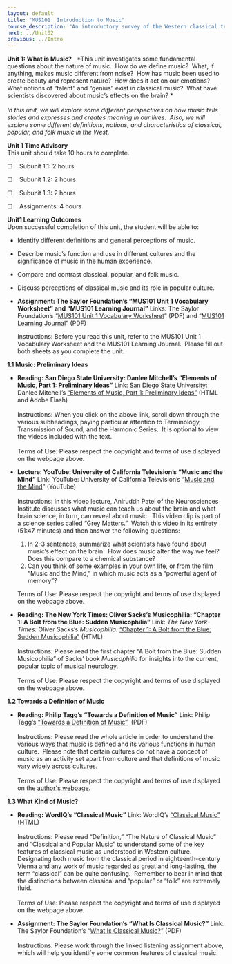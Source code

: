 ```yaml
---
layout: default
title: "MUS101: Introduction to Music"
course_description: "An introductory survey of the Western classical tradition, with a focus on the development of aural skills that lead to an understanding and appreciation of music."
next: ../Unit02
previous: ../Intro
---
```

**Unit 1: What is Music?** <span id="1"></span> 
*This unit investigates some fundamental questions about the nature of
music.  How do we define music?  What, if anything, makes music
different from noise?  How has music been used to create beauty and
represent nature?  How does it act on our emotions?  What notions of
“talent” and “genius” exist in classical music?  What have scientists
discovered about music’s effects on the brain? *  
    
 *In this unit, we will explore some different perspectives on how music
tells stories and expresses and creates meaning in our lives.  Also, we
will explore some different definitions, notions, and characteristics of
classical, popular, and folk music in the West.*

**Unit 1 Time Advisory**  
This unit should take 10 hours to complete.  
  
 ☐    Subunit 1.1: 2 hours  
  
 ☐    Subunit 1.2: 2 hours  
  
 ☐    Subunit 1.3: 2 hours  
  
 ☐    Assignments: 4 hours

**Unit1 Learning Outcomes**  
Upon successful completion of this unit, the student will be able to:  
  
-   Identify different definitions and general perceptions of music.
-   Describe music’s function and use in different cultures and the
    significance of music in the human experience.
-   Compare and contrast classical, popular, and folk music.
-   Discuss perceptions of classical music and its role in popular
    culture.

-   **Assignment: The Saylor Foundation’s “MUS101 Unit 1 Vocabulary
    Worksheet” and “MUS101 Learning Journal”**
    Links: The Saylor Foundation’s “[MUS101 Unit 1 Vocabulary
    Worksheet](https://resources.saylor.org/wwwresources/archived/site/wp-content/uploads/2011/07/MUS101-Unit-1-VOCABULARY-WORKSHEET_FINAL.pdf)”
    (PDF) and “[MUS101 Learning
    Journal](https://resources.saylor.org/wwwresources/archived/site/wp-content/uploads/2011/07/MUS-101-UNIT-1-LEARNING-JOURNAL-REFLECTIONS_FINAL.pdf)”
    (PDF)  
      
     Instructions: Before you read this unit, refer to the MUS101 Unit 1
    Vocabulary Worksheet and the MUS101 Learning Journal.  Please fill
    out both sheets as you complete the unit. 

**1.1 Music: Preliminary Ideas** <span id="1.1"></span> 
-   **Reading: San Diego State University: Danlee Mitchell’s “Elements
    of Music, Part 1: Preliminary Ideas”**
    Link: San Diego State University: Danlee Mitchell’s [“Elements of
    Music, Part 1: Preliminary
    Ideas”](http://trumpet.sdsu.edu/M345/Elements_of_Music1.html) (HTML
    and Adobe Flash)  
        
     Instructions: When you click on the above link, scroll down through
    the various subheadings, paying particular attention to Terminology,
    Transmission of Sound, and the Harmonic Series.  It is optional to
    view the videos included with the text.  
        
     Terms of Use: Please respect the copyright and terms of use
    displayed on the webpage above. 

-   **Lecture: YouTube: University of California Television’s “Music and
    the Mind”**
    Link: YouTube: University of California Television’s “[Music and the
    Mind](http://www.youtube.com/watch?v=ZgKFeuzGEns)” (YouTube)  
        
     Instructions: In this video lecture, Aniruddh Patel of the
    Neurosciences Institute discusses what music can teach us about the
    brain and what brain science, in turn, can reveal about music.  This
    video clip is part of a science series called “Grey Matters.”  Watch
    this video in its entirety (51:47 minutes) and then answer the
    following questions:  

    1.  In 2-3 sentences, summarize what scientists have found about
        music’s effect on the brain.  How does music alter the way we
        feel?  Does this compare to a chemical substance?
    2.  Can you think of some examples in your own life, or from the
        film “Music and the Mind,” in which music acts as a “powerful
        agent of memory”?

    Terms of Use: Please respect the copyright and terms of use
    displayed on the webpage above. 

-   **Reading: The New York Times: Oliver Sacks’s Musicophilia: “Chapter
    1: A Bolt from the Blue: Sudden Musicophilia”**
    Link: *The New York Times:* Oliver Sacks’s *Musicophilia:* [“Chapter
    1: A Bolt from the Blue: Sudden
    Musicophilia”](http://www.nytimes.com/2007/10/28/books/review/1028-1st-sacks.html)
    (HTML)  
        
     Instructions: Please read the first chapter “A Bolt from the Blue:
    Sudden Musicophilia” of Sacks’ book *Musicophilia* for insights into
    the current, popular topic of musical neurology.  
        
     Terms of Use: Please respect the copyright and terms of use
    displayed on the webpage above. 

**1.2 Towards a Definition of Music** <span id="1.2"></span> 
-   **Reading: Philip Tagg’s “Towards a Definition of Music”**
    Link: Philip Tagg’s [“Towards a Definition of
    Music”](http://www.tagg.org/teaching/musdef.pdf)  (PDF)  
        
     Instructions: Please read the whole article in order to understand
    the various ways that music is defined and its various functions in
    human culture.  Please note that certain cultures do not have a
    concept of music as an activity set apart from culture and that
    definitions of music vary widely across cultures.  
        
     Terms of Use: Please respect the copyright and terms of use
    displayed on the [author's webpage](http://www.tagg.org/).

**1.3 What Kind of Music?** <span id="1.3"></span> 
-   **Reading: WordIQ’s “Classical Music”**
    Link: WordIQ’s [“Classical
    Music”](http://www.wordiq.com/definition/Classical_music) (HTML)  
        
     Instructions: Please read “Definition,” “The Nature of Classical
    Music” and “Classical and Popular Music” to understand some of the
    key features of classical music as understood in Western culture. 
    Designating both music from the classical period in
    eighteenth-century Vienna and any work of music regarded as great
    and long-lasting, the term “classical” can be quite confusing.
     Remember to bear in mind that the distinctions between classical
    and “popular” or “folk” are extremely fluid.  
        
     Terms of Use: Please respect the copyright and terms of use
    displayed on the webpage above. 

-   **Assignment: The Saylor Foundation’s “What Is Classical Music?”**
    Link: The Saylor Foundation’s “[What Is Classical
    Music?](https://resources.saylor.org/wwwresources/archived/site/wp-content/uploads/2011/07/MUS-101-Subunit-1.3-What-Is-Classical-Music_FINAL.pdf)”
    (PDF)  
        
     Instructions: Please work through the linked listening assignment
    above, which will help you identify some common features of
    classical music.  


